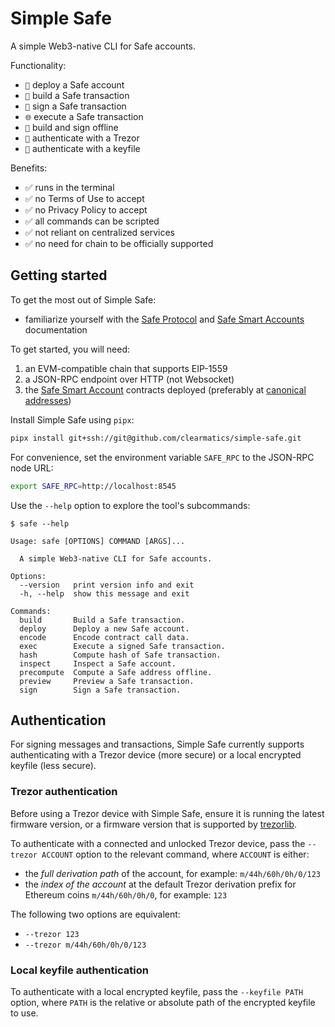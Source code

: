 # Simple Safe

A simple Web3-native CLI for Safe accounts.

Functionality:

- `🚀` deploy a Safe account
- `📝` build a Safe transaction
- `🔏` sign a Safe transaction
- `🌐` execute a Safe transaction
- `🔌` build and sign offline
- `🪪` authenticate with a Trezor
- `🪪` authenticate with a keyfile

Benefits:

- ✅ runs in the terminal
- ✅ no Terms of Use to accept
- ✅ no Privacy Policy to accept
- ✅ all commands can be scripted
- ✅ not reliant on centralized services
- ✅ no need for chain to be officially supported

## Getting started

To get the most out of Simple Safe:

- familiarize yourself with the
  [Safe Protocol](https://github.com/safe-global/safe-smart-account/blob/v1.4.1/docs/overview.md)
  and
  [Safe Smart Accounts](https://docs.safe.global/advanced/smart-account-overview)
  documentation

To get started, you will need:

1. an EVM-compatible chain that supports EIP-1559
2. a JSON-RPC endpoint over HTTP (not Websocket)
3. the [Safe Smart Account](https://github.com/safe-global/safe-smart-account)
   contracts deployed (preferably at
   [canonical addresses](https://github.com/safe-global/safe-singleton-factory?tab=readme-ov-file#how-to-get-the-singleton-deployed-to-your-network))

Install Simple Safe using `pipx`:

```sh
pipx install git+ssh://git@github.com/clearmatics/simple-safe.git
```

For convenience, set the environment variable `SAFE_RPC` to the JSON-RPC node
URL:

```sh
export SAFE_RPC=http://localhost:8545
```

Use the `--help` option to explore the tool's subcommands:

```console
$ safe --help

Usage: safe [OPTIONS] COMMAND [ARGS]...

  A simple Web3-native CLI for Safe accounts.

Options:
  --version   print version info and exit
  -h, --help  show this message and exit

Commands:
  build       Build a Safe transaction.
  deploy      Deploy a new Safe account.
  encode      Encode contract call data.
  exec        Execute a signed Safe transaction.
  hash        Compute hash of Safe transaction.
  inspect     Inspect a Safe account.
  precompute  Compute a Safe address offline.
  preview     Preview a Safe transaction.
  sign        Sign a Safe transaction.
```

## Authentication

For signing messages and transactions, Simple Safe currently supports
authenticating with a Trezor device (more secure) or a local encrypted keyfile
(less secure).

### Trezor authentication

Before using a Trezor device with Simple Safe, ensure it is running the latest
firmware version, or a firmware version that is supported by
[trezorlib](https://github.com/trezor/trezor-firmware/blob/main/python/README.md#firmware-version-requirements).

To authenticate with a connected and unlocked Trezor device, pass the
`--trezor ACCOUNT` option to the relevant command, where `ACCOUNT` is either:

- the _full derivation path_ of the account, for example: `m/44h/60h/0h/0/123`
- the _index of the account_ at the default Trezor derivation prefix for
  Ethereum coins `m/44h/60h/0h/0`, for example: `123`

The following two options are equivalent:

- `--trezor 123`
- `--trezor m/44h/60h/0h/0/123`

### Local keyfile authentication

To authenticate with a local encrypted keyfile, pass the `--keyfile PATH`
option, where `PATH` is the relative or absolute path of the encrypted keyfile
to use.
